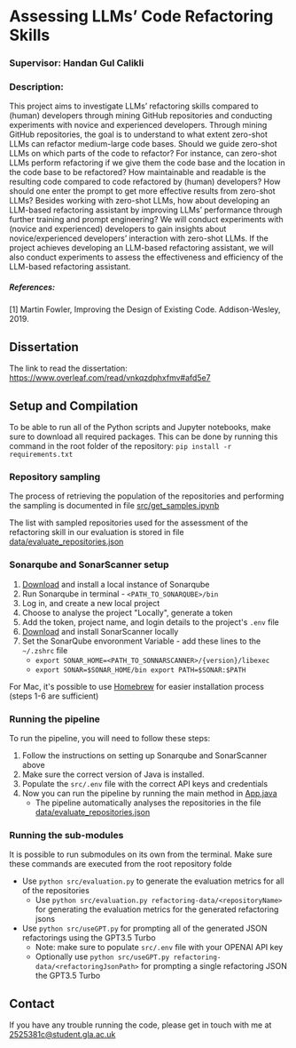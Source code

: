 # Assessing LLMs’ Code Refactoring Skills
### Supervisor: Handan Gul Calikli

### Description:

This project aims to investigate LLMs’ refactoring skills compared to (human) developers through mining GitHub repositories and conducting experiments with novice and experienced developers.
Through mining GitHub repositories, the goal is to understand to what extent zero-shot LLMs can refactor medium-large code bases. Should we guide zero-shot LLMs on which parts of the code to refactor? For instance, can zero-shot LLMs perform refactoring if we give them the code base and the location in the code base to be refactored? How maintainable and readable is the resulting code compared to code refactored by (human) developers? How should one enter the prompt to get more effective results from zero-shot LLMs? Besides working with zero-shot LLMs, how about developing an LLM-based refactoring assistant by improving LLMs’ performance through further training and prompt engineering?
We will conduct experiments with (novice and experienced) developers to gain insights about novice/experienced developers’ interaction with zero-shot LLMs. If the project achieves developing an LLM-based refactoring assistant, we will also conduct experiments to assess the effectiveness and efficiency of the LLM-based refactoring assistant.

##### References:
[1] Martin Fowler, Improving the Design of Existing Code. Addison-Wesley, 2019.

## Dissertation
The link to read the dissertation: https://www.overleaf.com/read/vnkqzdphxfmv#afd5e7

## Setup and Compilation
To be able to run all of the Python scripts and Jupyter notebooks, make sure to download all required packages. This can be done by running this command in the root folder of the repository: `pip install -r requirements.txt`

### Repository sampling
The process of retrieving the population of the repositories and performing the sampling is documented in file [src/get_samples.ipynb](https://github.com/AlexChudic/FinalProject/blob/main/src/get_samples.ipynb)

The list with sampled repositories used for the assessment of the refactoring skill in our evaluation is stored in file [data/evaluate_repositories.json](https://github.com/AlexChudic/FinalProject/blob/main/data/evaluate_repositories.json)

### Sonarqube and SonarScanner setup
1. [Download](https://docs.sonarsource.com/sonarqube/latest/try-out-sonarqube/#installing-a-local-instance-of-sonarqube) and install a local instance of Sonarqube
2. Run Sonarqube in terminal - `<PATH_TO_SONARQUBE>/bin` 
3. Log in, and create a new local project
4. Choose to analyse the project "Locally", generate a token
5. Add the token, project name, and login details to the project's `.env` file
6. [Download](https://docs.sonarsource.com/sonarcloud/advanced-setup/ci-based-analysis/sonarscanner-cli/) and install SonarScanner locally
7. Set the SonarQube envoronment Variable - add these lines to the `~/.zshrc` file
   - `export SONAR_HOME=<PATH_TO_SONNARSCANNER>/{version}/libexec`
   - `export SONAR=$SONAR_HOME/bin export PATH=$SONAR:$PATH`

For Mac, it's possible to use [Homebrew](https://techblost.com/how-to-setup-sonarqube-locally-on-mac/) for easier installation process (steps 1-6 are sufficient)

### Running the pipeline
To run the pipeline, you will need to follow these steps: 
1. Follow the instructions on setting up Sonarqube and SonarScanner above
2. Make sure the correct version of Java is installed.
3. Populate the `src/.env` file with the correct API keys and credentials
4. Now you can run the pipeline by running the main method in [App.java](https://github.com/AlexChudic/FinalProject/blob/main/src/data-mining/mining/src/main/java/refactoring_mining/App.java)
     - The pipeline automatically analyses the repositories in the file [data/evaluate_repositories.json](https://github.com/AlexChudic/FinalProject/blob/main/data/evaluate_repositories.json)


### Running the sub-modules
It is possible to run submodules on its own from the terminal. Make sure these commands are executed from the root repository folde
- Use `python src/evaluation.py` to generate the evaluation metrics for all of the repositories
    - Use `python src/evaluation.py refactoring-data/<repositoryName>` for generating the evaluation metrics for the generated refactoring jsons
- Use `python src/useGPT.py` for prompting all of the generated JSON refactorings using the GPT3.5 Turbo
    - Note: make sure to populate `src/.env` file with your OPENAI API key
    - Optionally use `python src/useGPT.py refactoring-data/<refactoringJsonPath>` for prompting a single refactoring JSON the GPT3.5 Turbo

## Contact
If you have any trouble running the code, please get in touch with me at 2525381c@student.gla.ac.uk
